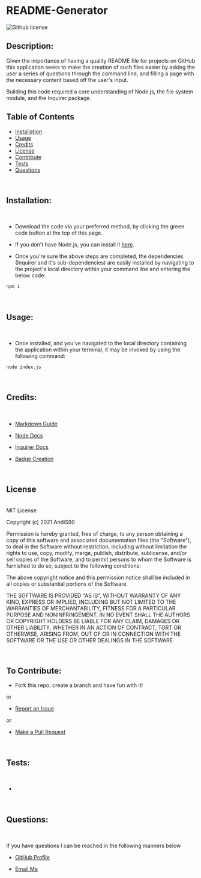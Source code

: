 # README-Generator

  
  ![Github license](https://img.shields.io/badge/License-MIT-blue.svg)
  
 
  ## Description:
 
  Given the importance of having a quality README file for projects on GitHub this application seeks to make the creation of such files easier by asking the user a series of questions through the command line, and filling a page with the necessary content based off the user's input.

  Building this code required a core understanding of Node.js, the file system module, and the Inquirer package.
  

  ## Table of Contents
  
  - [Installation](#installation) <br>
  - [Usage](#usage) <br>
  - [Credits](#credits) <br>
  - [License](#license) <br>
  - [Contribute](#contributions) <br>
  - [Tests](#tests) <br>
  - [Questions](#questions) <br>
 
  <br>
  
  ## <span id="installation"> Installation: </span>
  <br>
  
  - Download the code via your preferred method, by clicking the green code button at the top of this page. 

  - If you don't have Node.js, you can install it [here](https://nodejs.org/en/download/).

  - Once you're sure the above steps are completed, the dependencies (Inquirer and it's sub-dependencies) are easily installed by navigating to the project's local directory within your command line and entering the below code:

```bash
npm i
```
 
  <br>
  
  ## <span id="usage"> Usage: </span>
  <br>
  
  - Once installed, and you've navigated to the local directory containing the application within your terminal, it may be invoked by using the following command:

```bash
node index.js
```
  
  <br>  
  
  ## <span id="credits"> Credits: <span>
  
  <br>
  
  - [Markdown Guide](https://www.markdownguide.org/basic-syntax/)

  - [Node Docs](https://nodejs.org/en/docs/)

  - [Inquirer Docs](https://www.npmjs.com/package//inquirer#documentation)

  - [Badge Creation](https://shields.io/)
  
  <br>
  
  ## <span id="license"> License </span>

<br>
MIT License

Copyright (c) 2021 AndiS90

Permission is hereby granted, free of charge, to any person obtaining a copy
of this software and associated documentation files (the "Software"), to deal
in the Software without restriction, including without limitation the rights
to use, copy, modify, merge, publish, distribute, sublicense, and/or sell
copies of the Software, and to permit persons to whom the Software is
furnished to do so, subject to the following conditions:

The above copyright notice and this permission notice shall be included in all
copies or substantial portions of the Software.

THE SOFTWARE IS PROVIDED "AS IS", WITHOUT WARRANTY OF ANY KIND, EXPRESS OR
IMPLIED, INCLUDING BUT NOT LIMITED TO THE WARRANTIES OF MERCHANTABILITY,
FITNESS FOR A PARTICULAR PURPOSE AND NONINFRINGEMENT. IN NO EVENT SHALL THE
AUTHORS OR COPYRIGHT HOLDERS BE LIABLE FOR ANY CLAIM, DAMAGES OR OTHER
LIABILITY, WHETHER IN AN ACTION OF CONTRACT, TORT OR OTHERWISE, ARISING FROM,
OUT OF OR IN CONNECTION WITH THE SOFTWARE OR THE USE OR OTHER DEALINGS IN THE
SOFTWARE. 
  
  <br>
  
  ## <span id="contributions"> To Contribute: </span>
 

  - Fork this repo, create a branch and have fun with it!

  or

  - [Report an Issue](https://github.com/AndiS90/README-Generator/issues)

  or

  - [Make a Pull Request](https://github.com/AndiS90/README-Generator/pulls)
  
  <br>
  
  ## <span id="tests"> Tests: </span>
  
  <br>
  
  -
  
  <br>
  
  ## <span id="questions"> Questions: </span>
  
  <br>

  If you have questions I can be reached in the following manners below
  
  - [GitHub Profile](https://github.com/AndiS90)
  
  
  - [Email Me](andrea.strickland1990@gmail.com)
  
  <br>